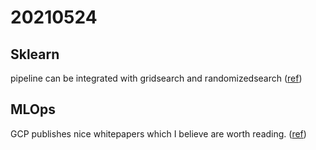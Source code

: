 # 20210524

## Sklearn 

pipeline can be integrated with gridsearch and randomizedsearch ([ref](https://scikit-learn.org/stable/tutorial/statistical_inference/putting_together.html))



## MLOps

GCP publishes nice whitepapers which I believe are worth reading. ([ref](https://cloud.google.com/whitepapers))